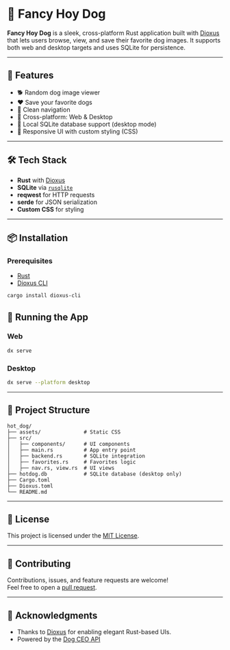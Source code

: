 # 🐶 Fancy Hoy Dog

**Fancy Hoy Dog** is a sleek, cross-platform Rust application built with [Dioxus](https://dioxuslabs.com/) that lets users browse, view, and save their favorite dog images. It supports both web and desktop targets and uses SQLite for persistence.

---

## 🚀 Features

- 🐕 Random dog image viewer  
- ❤️ Save your favorite dogs  
- 🧭 Clean navigation  
- 🎯 Cross-platform: Web & Desktop  
- 💾 Local SQLite database support (desktop mode)  
- 🎨 Responsive UI with custom styling (CSS)

---

## 🛠 Tech Stack

- **Rust** with [Dioxus](https://github.com/DioxusLabs/dioxus)
- **SQLite** via [`rusqlite`](https://docs.rs/rusqlite)
- **reqwest** for HTTP requests
- **serde** for JSON serialization
- **Custom CSS** for styling

---

## 📦 Installation

### Prerequisites

- [Rust](https://www.rust-lang.org/)
- [Dioxus CLI](https://dioxuslabs.com/)

```bash
cargo install dioxus-cli
```

## 🧪 Running the App

### Web

```bash
dx serve
```

### Desktop

```bash
dx serve --platform desktop
```

---

## 📁 Project Structure

```
hot_dog/
├── assets/              # Static CSS
├── src/
│   ├── components/      # UI components
│   ├── main.rs          # App entry point
│   ├── backend.rs       # SQLite integration
│   ├── favorites.rs     # Favorites logic
│   ├── nav.rs, view.rs  # UI views
├── hotdog.db            # SQLite database (desktop only)
├── Cargo.toml
├── Dioxus.toml
└── README.md
```

---

## 📄 License

This project is licensed under the [MIT License](LICENSE).

---

## 🙌 Contributing

Contributions, issues, and feature requests are welcome!  
Feel free to open a [pull request](https://github.com/catalin-damian/fancy-hoy-dog/pulls).

---

## 🌟 Acknowledgments

- Thanks to [Dioxus](https://dioxuslabs.com/) for enabling elegant Rust-based UIs.  
- Powered by the [Dog CEO API](https://dog.ceo/dog-api/)
